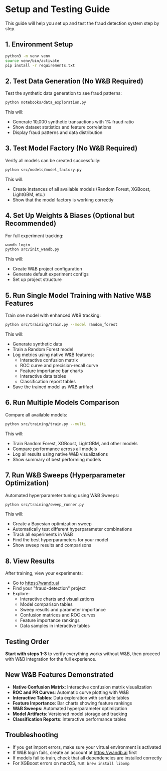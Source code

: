 # Setup and Testing Guide

This guide will help you set up and test the fraud detection system step by step.

## 1. Environment Setup

```bash
python3 -m venv venv
source venv/bin/activate
pip install -r requirements.txt
```

## 2. Test Data Generation (No W&B Required)

Test the synthetic data generation to see fraud patterns:

```bash
python notebooks/data_exploration.py
```

This will:
- Generate 10,000 synthetic transactions with 1% fraud ratio
- Show dataset statistics and feature correlations
- Display fraud patterns and data distribution

## 3. Test Model Factory (No W&B Required)

Verify all models can be created successfully:

```bash
python src/models/model_factory.py
```

This will:
- Create instances of all available models (Random Forest, XGBoost, LightGBM, etc.)
- Show that the model factory is working correctly

## 4. Set Up Weights & Biases (Optional but Recommended)

For full experiment tracking:

```bash
wandb login
python src/init_wandb.py
```

This will:
- Create W&B project configuration
- Generate default experiment configs
- Set up project structure

## 5. Run Single Model Training with Native W&B Features

Train one model with enhanced W&B tracking:

```bash
python src/training/train.py --model random_forest
```

This will:
- Generate synthetic data
- Train a Random Forest model
- Log metrics using native W&B features:
  - Interactive confusion matrix
  - ROC curve and precision-recall curve
  - Feature importance bar charts
  - Interactive data tables
  - Classification report tables
- Save the trained model as W&B artifact

## 6. Run Multiple Models Comparison

Compare all available models:

```bash
python src/training/train.py --multi
```

This will:
- Train Random Forest, XGBoost, LightGBM, and other models
- Compare performance across all models
- Log all results using native W&B visualizations
- Show summary of best performing models

## 7. Run W&B Sweeps (Hyperparameter Optimization)

Automated hyperparameter tuning using W&B Sweeps:

```bash
python src/training/sweep_runner.py
```

This will:
- Create a Bayesian optimization sweep
- Automatically test different hyperparameter combinations
- Track all experiments in W&B
- Find the best hyperparameters for your model
- Show sweep results and comparisons

## 8. View Results

After training, view your experiments:
- Go to https://wandb.ai
- Find your "fraud-detection" project
- Explore:
  - Interactive charts and visualizations
  - Model comparison tables
  - Sweep results and parameter importance
  - Confusion matrices and ROC curves
  - Feature importance rankings
  - Data samples in interactive tables

## Testing Order

**Start with steps 1-3** to verify everything works without W&B, then proceed with W&B integration for the full experience.

## New W&B Features Demonstrated

- **Native Confusion Matrix**: Interactive confusion matrix visualization
- **ROC and PR Curves**: Automatic curve plotting with W&B
- **Interactive Tables**: Data exploration with sortable tables
- **Feature Importance**: Bar charts showing feature rankings
- **W&B Sweeps**: Automated hyperparameter optimization
- **Model Artifacts**: Versioned model storage and tracking
- **Classification Reports**: Interactive performance tables

## Troubleshooting

- If you get import errors, make sure your virtual environment is activated
- If W&B login fails, create an account at https://wandb.ai first
- If models fail to train, check that all dependencies are installed correctly
- For XGBoost errors on macOS, run: `brew install libomp` 